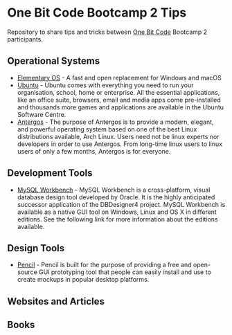 # One Bit Code Bootcamp 2 Tips

Repository to share tips and tricks between [One Bit Code](http://onebitcode.com/) Bootcamp 2 participants.

## Operational Systems

- [Elementary OS](https://elementary.io/) - A fast and open replacement for Windows and macOS
- [Ubuntu](https://www.ubuntu.com/) - Ubuntu comes with everything you need to run your organisation, school, home or enterprise. All the essential applications, like an office suite, browsers, email and media apps come pre-installed and thousands more games and applications are available in the Ubuntu Software Centre.
- [Antergos](https://antergos.com/) - The purpose of Antergos is to provide a modern, elegant, and powerful operating system based on one of the best Linux distributions available, Arch Linux. Users need not be linux experts nor developers in order to use Antergos. From long-time linux users to linux users of only a few months, Antergos is for everyone.

## Development Tools

- [MySQL Workbench](http://mysqlworkbench.org/) - MySQL Workbench is a cross-platform, visual database design tool developed by Oracle. It is the highly anticipated successor application of the DBDesigner4 project. MySQL Workbench is available as a native GUI tool on Windows, Linux and OS X in different editions. See the following link for more information about the editions available.

## Design Tools

- [Pencil](http://pencil.evolus.vn/) - Pencil is built for the purpose of providing a free and open-source GUI prototyping tool that people can easily install and use to create mockups in popular desktop platforms.

## Websites and Articles

## Books
